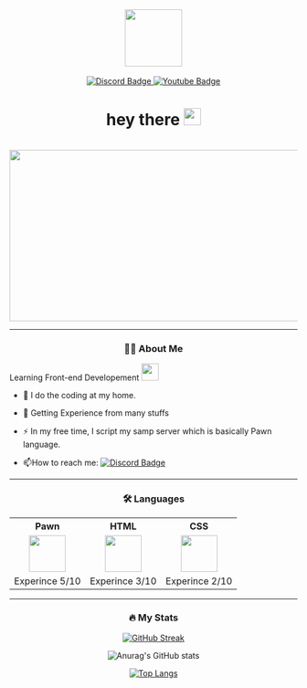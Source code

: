 <div id="header" align="center">
  <img src="https://cdn.discordapp.com/attachments/1036661975180124170/1048537715857174548/rag_symbol.png" width="100"/>
</div>

<br>

<div id="badges" align="center">
  <a href="https://discordapp.com/users/638079978789011466" target="_blank">
    <img src="https://img.shields.io/badge/Discord-7289da?logo=Discord&logoColor=white&style=for-the-badge" alt="Discord Badge"/>
  </a>
  <a href="https://www.youtube.com/@ragnarok2056" target="_blank">
    <img src="https://img.shields.io/badge/YouTube-red?style=for-the-badge&logo=youtube&logoColor=white" alt="Youtube Badge"/>
  </a>
</div>

<div id="viewer-count" align="center">
  <img src="https://komarev.com/ghpvc/?username=XavRagnarok&style=plastic&color=red" alt=""/>
<h1>
  hey there
  <img src="https://media.giphy.com/media/hvRJCLFzcasrR4ia7z/giphy.gif" width="30px"/>
</h1>
</div>
<br>
  
<div align="center">
  <img src="https://media.giphy.com/media/cNfIqjpCY1zqfaLmd8/giphy.gif" width="600" height="300"/>


  ---

  ### :man_technologist: About Me
</div>

Learning Front-end Developement <img src="https://media.giphy.com/media/WUlplcMpOCEmTGBtBW/giphy.gif" width="30">

- :telescope: I do the coding at my home.

- :seedling: Getting Experience from many stuffs

- :zap: In my free time, I script my samp server which is basically Pawn language.

- :mailbox:How to reach me: [![Discord Badge](https://img.shields.io/badge/Discord-7289da?logo=Discord&logoColor=white&)](https://discordapp.com/users/638079978789011466)

<div align="center">
  
  ---

  ### :hammer_and_wrench: Languages

  <table>
    <tr>
      <th>Pawn</th>
      <th>HTML</th>
      <th>CSS</th>
    </tr>
    <tr>
      <td><center><img height="64em" src="https://img.icons8.com/emoji/512/chess-pawn.png"/></center></td>
      <td><center><img height="64em" src="https://img.icons8.com/color/512/html-5.png"/></td>
      <td><center><img height="64em" src="https://img.icons8.com/color/2x/css3.png"/></center></td>
    </tr>
    <tr>
      <td>Experince 5/10</td>
      <td>Experince 3/10</td>
      <td>Experince 2/10</td>
    </tr>
  </table>

  ---

  ### :fire: My Stats

  [![GitHub Streak](http://github-readme-streak-stats.herokuapp.com?user=XavRagnarok&theme=highcontrast&hide_border=true&date_format=j%20M%5B%20Y%5D)](https://git.io/streak-stats)

  ![Anurag's GitHub stats](https://github-readme-stats.vercel.app/api?username=XavRagnarok&count_private=true&show_icons=true&theme=highcontrast&hide_border=true)
  
  [![Top Langs](https://github-readme-stats.vercel.app/api/top-langs/?username=XavRagnarok&layout=compact&theme=vision-friendly-dark&hide_border=true)](https://github.com/anuraghazra/github-readme-stats)
  
</div>
<!---
XavRagnarok/XavRagnarok is a ✨ special ✨ repository because its `README.md` (this file) appears on your GitHub profile.
You can click the Preview link to take a look at your changes.
--->
